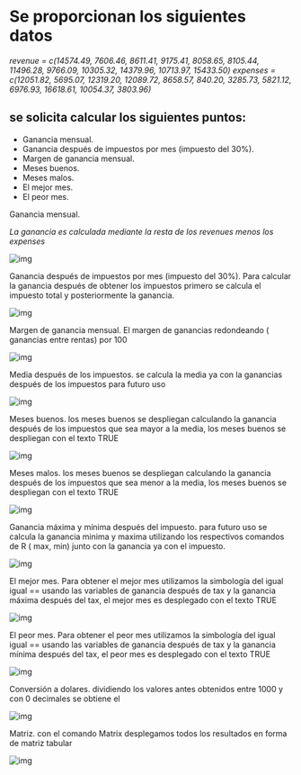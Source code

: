 # Se proporcionan los siguientes datos

_revenue = c(14574.49, 7606.46, 8611.41, 9175.41, 8058.65, 8105.44, 11496.28, 9766.09, 10305.32, 14379.96, 10713.97, 15433.50)
expenses = c(12051.82, 5695.07, 12319.20, 12089.72, 8658.57, 840.20, 3285.73, 5821.12, 6976.93, 16618.61, 10054.37, 3803.96)_

## se solicita calcular los siguientes puntos:


* Ganancia mensual.
* Ganancia después de impuestos por mes (impuesto del 30%).
* Margen de ganancia mensual.
* Meses buenos.
* Meses malos.
* El mejor mes.
* El peor mes.



Ganancia mensual.

_La ganancia es calculada mediante la resta de los revenues menos los expenses_

![img](https://i.imgur.com/38UesON.png)

Ganancia después de impuestos por mes (impuesto del 30%).
Para calcular la ganancia después de obtener los impuestos primero se calcula el impuesto total y posteriormente la ganancia.

![img](https://i.imgur.com/euJoVT9.png)

Margen de ganancia mensual.
El margen de ganancias redondeando ( ganancias entre rentas) por 100

![img](https://i.imgur.com/RBxUAQq.png)

Media después de los impuestos.
se calcula la media ya con la ganancias después de los impuestos para futuro uso
 
![img](https://i.imgur.com/7oHtUJ3.png)

Meses buenos.
los meses buenos se despliegan calculando la ganancia después de los impuestos que sea mayor a la media, los meses buenos se despliegan con el texto TRUE

![img](https://i.imgur.com/S3w0rLJ.png)

Meses malos.
los meses buenos se despliegan calculando la ganancia después de los impuestos que sea menor a la media, los meses buenos se despliegan con el texto TRUE

![img](https://i.imgur.com/HqO9wUz.png) 

Ganancia máxima y mínima después del impuesto.
para futuro uso se calcula la ganancia minima y maxima utilizando los respectivos comandos de R ( max, min) junto con la ganancia ya con el impuesto.

![img](https://i.imgur.com/PiQBiY1.png)

El mejor mes.
Para obtener el mejor mes utilizamos la simbología del igual igual == usando las variables de ganancia después de tax y la ganancia máxima después del tax, el mejor mes es desplegado con el texto TRUE

![img](https://i.imgur.com/H1yt5Rf.png)

El peor mes.
Para obtener el peor mes utilizamos la simbología del igual igual == usando las variables de ganancia después de tax y la ganancia mínima después del tax, el peor mes es desplegado con el texto TRUE
 
![img](https://i.imgur.com/425eRlc.png)

Conversión a dolares.
dividiendo los valores antes obtenidos entre 1000 y con 0 decimales se obtiene el  

![img](https://i.imgur.com/vQ62E1G.png)

Matriz.
con el comando Matrix desplegamos todos los resultados en forma de matriz tabular

![img](https://i.imgur.com/RB0lzKV.png)
